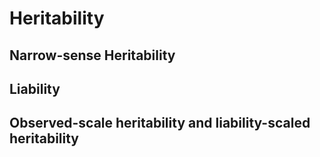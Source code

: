 # Heritability


## Narrow-sense Heritability


## Liability


## Observed-scale heritability and liability-scaled heritability

